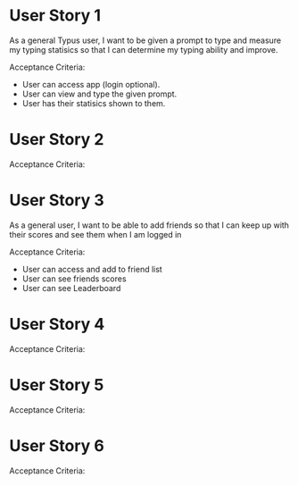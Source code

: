 # User Story 1
As a general Typus user, I want to be given a prompt to type and measure my typing statisics so that I can determine my typing ability and improve.

Acceptance Criteria:

- User can access app (login optional).
- User can view and type the given prompt.
- User has their statisics shown to them.
  
# User Story 2

Acceptance Criteria:

# User Story 3
As a general user, I want to be able to add friends so that I can keep up with their scores and see them when I am logged in

Acceptance Criteria:

- User can access and add to friend list
- User can see friends scores
- User can see Leaderboard

# User Story 4

Acceptance Criteria:

# User Story 5

Acceptance Criteria:

# User Story 6

Acceptance Criteria:
